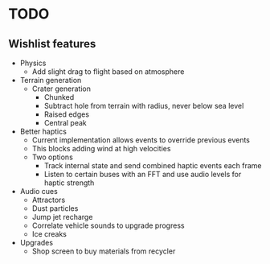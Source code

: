 # TODO
## Wishlist features
- Physics
  - Add slight drag to flight based on atmosphere
- Terrain generation
  - Crater generation
    - Chunked
    - Subtract hole from terrain with radius, never below sea level
    - Raised edges
    - Central peak
- Better haptics
  - Current implementation allows events to override previous events
  - This blocks adding wind at high velocities
  - Two options
    - Track internal state and send combined haptic events each frame
    - Listen to certain buses with an FFT and use audio levels for haptic strength
- Audio cues
  - Attractors
  - Dust particles
  - Jump jet recharge
  - Correlate vehicle sounds to upgrade progress
  - Ice creaks
- Upgrades
  - Shop screen to buy materials from recycler
